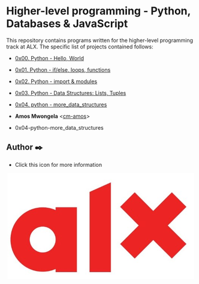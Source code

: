 # Higher-level programming - Python, Databases & JavaScript

This repository contains programs written for the higher-level programming
track at ALX.
 The specific list of projects contained follows:

* [0x00. Python - Hello, World](./0x00-python-hello_world)
* [0x01. Python - if/else, loops, functions](./0x01-python-if_else_loops_functions)
* [0x02. Python - import & modules](./0x02-python-import_modules)
* [0x03. Python - Data Structures: Lists, Tuples](./0x03-python-data_structures)
* [0x04. python  - more_data_structures](0./0x04-python-more_data_structures)
* **Amos Mwongela** <[cm-amos](https://github.com/cm-amos)>

* 0x04-python-more_data_structures

## Author :black_nib:

* Click this icon for more information

<p align="center">
  <a href= "https://alxafrica.com"><img src="Alx.jpeg"
       alt="alx logo"
  ></a>
</p>
